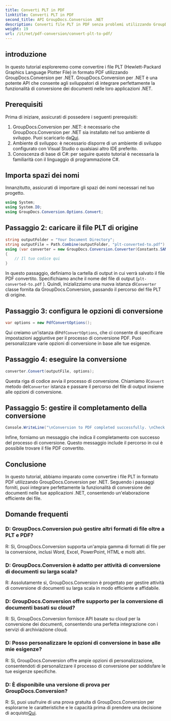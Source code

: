 ```yaml
---
title: Converti PLT in PDF
linktitle: Converti PLT in PDF
second_title: API GroupDocs.Conversion .NET
description: Converti file PLT in PDF senza problemi utilizzando GroupDocs.Conversion per .NET. Integra facilmente la funzionalità di conversione dei documenti nelle tue applicazioni .NET.
weight: 19
url: /it/net/pdf-conversion/convert-plt-to-pdf/
---
```

## introduzione
In questo tutorial esploreremo come convertire i file PLT (Hewlett-Packard Graphics Language Plotter File) in formato PDF utilizzando GroupDocs.Conversion per .NET. GroupDocs.Conversion per .NET è una potente API che consente agli sviluppatori di integrare perfettamente la funzionalità di conversione dei documenti nelle loro applicazioni .NET.
## Prerequisiti
Prima di iniziare, assicurati di possedere i seguenti prerequisiti:
1.  GroupDocs.Conversion per .NET: è necessario che GroupDocs.Conversion per .NET sia installato nel tuo ambiente di sviluppo. Puoi scaricarlo da[Qui](https://releases.groupdocs.com/conversion/net/).
2. Ambiente di sviluppo: è necessario disporre di un ambiente di sviluppo configurato con Visual Studio o qualsiasi altro IDE preferito.
3. Conoscenza di base di C#: per seguire questo tutorial è necessaria la familiarità con il linguaggio di programmazione C#.

## Importa spazi dei nomi
Innanzitutto, assicurati di importare gli spazi dei nomi necessari nel tuo progetto.

```csharp
using System;
using System.IO;
using GroupDocs.Conversion.Options.Convert;
```

## Passaggio 2: caricare il file PLT di origine
```csharp
string outputFolder = "Your Document Directory";
string outputFile = Path.Combine(outputFolder, "plt-converted-to.pdf");
using (var converter = new GroupDocs.Conversion.Converter(Constants.SAMPLE_PLT))
{
    // Il tuo codice qui
}
```
In questo passaggio, definiamo la cartella di output in cui verrà salvato il file PDF convertito. Specifichiamo anche il nome del file di output (`plt-converted-to.pdf` ). Quindi, inizializziamo una nuova istanza di`Converter` classe fornita da GroupDocs.Conversion, passando il percorso del file PLT di origine.
## Passaggio 3: configura le opzioni di conversione
```csharp
var options = new PdfConvertOptions();
```
 Qui creiamo un'istanza di`PdfConvertOptions`, che ci consente di specificare impostazioni aggiuntive per il processo di conversione PDF. Puoi personalizzare varie opzioni di conversione in base alle tue esigenze.
## Passaggio 4: eseguire la conversione
```csharp
converter.Convert(outputFile, options);
```
 Questa riga di codice avvia il processo di conversione. Chiamiamo il`Convert` metodo del`Converter` istanza e passare il percorso del file di output insieme alle opzioni di conversione.
## Passaggio 5: gestire il completamento della conversione
```csharp
Console.WriteLine("\nConversion to PDF completed successfully. \nCheck output in {0}", outputFolder);
```
Infine, forniamo un messaggio che indica il completamento con successo del processo di conversione. Questo messaggio include il percorso in cui è possibile trovare il file PDF convertito.

## Conclusione
In questo tutorial, abbiamo imparato come convertire i file PLT in formato PDF utilizzando GroupDocs.Conversion per .NET. Seguendo i passaggi forniti, puoi integrare perfettamente la funzionalità di conversione dei documenti nelle tue applicazioni .NET, consentendo un'elaborazione efficiente dei file.
## Domande frequenti

### D: GroupDocs.Conversion può gestire altri formati di file oltre a PLT e PDF?

R: Sì, GroupDocs.Conversion supporta un'ampia gamma di formati di file per la conversione, inclusi Word, Excel, PowerPoint, HTML e molti altri.

### D: GroupDocs.Conversion è adatto per attività di conversione di documenti su larga scala?

R: Assolutamente sì, GroupDocs.Conversion è progettato per gestire attività di conversione di documenti su larga scala in modo efficiente e affidabile.

### D: GroupDocs.Conversion offre supporto per la conversione di documenti basati su cloud?

R: Sì, GroupDocs.Conversion fornisce API basate su cloud per la conversione dei documenti, consentendo una perfetta integrazione con i servizi di archiviazione cloud.

### D: Posso personalizzare le opzioni di conversione in base alle mie esigenze?

R: Sì, GroupDocs.Conversion offre ampie opzioni di personalizzazione, consentendoti di personalizzare il processo di conversione per soddisfare le tue esigenze specifiche.

### D: È disponibile una versione di prova per GroupDocs.Conversion?

 R: Sì, puoi usufruire di una prova gratuita di GroupDocs.Conversion per esplorarne le caratteristiche e le capacità prima di prendere una decisione di acquisto[Qui](https://releases.groupdocs.com/).
